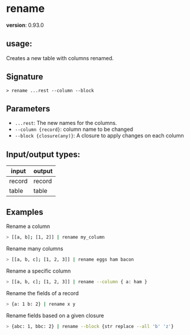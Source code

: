 # rename

**version**: 0.93.0

## **usage**:

Creates a new table with columns renamed.

## Signature

`> rename ...rest --column --block`

## Parameters

- `...rest`: The new names for the columns.
- `--column {record}`: column name to be changed
- `--block {closure(any)}`: A closure to apply changes on each column

## Input/output types:

| input  | output |
| ------ | ------ |
| record | record |
| table  | table  |

## Examples

Rename a column

```bash
> [[a, b]; [1, 2]] | rename my_column
```

Rename many columns

```bash
> [[a, b, c]; [1, 2, 3]] | rename eggs ham bacon
```

Rename a specific column

```bash
> [[a, b, c]; [1, 2, 3]] | rename --column { a: ham }
```

Rename the fields of a record

```bash
> {a: 1 b: 2} | rename x y
```

Rename fields based on a given closure

```bash
> {abc: 1, bbc: 2} | rename --block {str replace --all 'b' 'z'}
```
